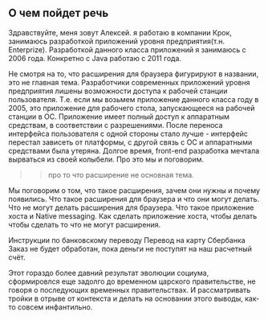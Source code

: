 ## О чем пойдет речь
Здравствуйте, меня зовут Алексей. я работаю в компании Крок, занимаюсь разработкой приложений уровня предприятия(т.н. Enterprize).
Разработкой данного класса приложений я занимаюсь с 2006 года. Конкретно c Java работаю с 2011 года.

Не смотря на то, что расширения для браузера фигурируют в названии, это не главная тема. Разработчики современных приложений уровня предприятия лишены возможности доступа к рабочей станции пользователя. Т.е. если мы возьмем приложение данного класса году в 2005, это приложение для рабочего стола, запускающееся на рабочей станции в ОС. Приложение имеет полный доступ к аппаратным средствам, в соответствии с разрешениями. После переноса интерфейса пользователя с одной стороны стало лучше - интерфейс перестал зависеть от платформы, с другой связь с ОС и аппаратными средствами была утеряна. Долгое время, front-end разработка мечтала вырваться из своей колыбели.
Про это мы и поговорим.
>> про то что расширение не основная тема.

Мы поговорим о том, что такое расширения, зачем они нужны и почему появились. 
Что такое расширения для браузера и что они могут делать.
Что не могут делать расширения для браузера.
Что такое приложение хоста и Native messaging. 
Как сделать приложение хоста, чтобы делать чтобы сделать то что не могут расширения.

Инструкции по банковскому переводу
Перевод на карту Сбербанка
Заказ не будет обработан, пока деньги не поступят на наш расчетный счёт.

Этот гораздо более давний результат эволюции социума, сформировлся еще задолго до временном царского правительстве, не говоря о последующих временных правительствах.
И рассматривать тройки в отрыве от контекста и делать на основании этого выводы, как-то совсем инфантильно.